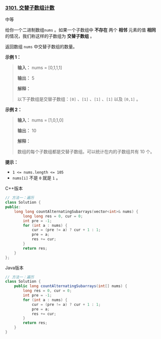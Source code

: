 ### [3101. 交替子数组计数](https://leetcode.cn/problems/count-alternating-subarrays/)

中等

给你一个二进制数组`nums` 。如果一个子数组中 **不存在** 两个 **相邻** 元素的值 **相同** 的情况，我们称这样的子数组为 **交替子数组** 。

返回数组 `nums` 中交替子数组的数量。

**示例 1：**

> **输入：** nums = [0,1,1,1]
>
> **输出：** 5
>
> **解释：**
>
> 以下子数组是交替子数组：`[0]` 、`[1]` 、`[1]` 、`[1]` 以及 `[0,1]` 。

**示例 2：**

> **输入：** nums = [1,0,1,0]
>
> **输出：** 10
>
> **解释：**
>
> 数组的每个子数组都是交替子数组。可以统计在内的子数组共有 10 个。

**提示：**

- `1 <= nums.length <= 105`
- `nums[i]` 不是 `0` 就是 `1` 。

C++版本

```c++
// 方法一：遍历
class Solution {
public:
    long long countAlternatingSubarrays(vector<int>& nums) {
        long long res = 0, cur = 0;
        int pre = -1;
        for (int a : nums) {
            cur = (pre != a) ? cur + 1 : 1;
            pre = a;
            res += cur;
        }
        return res;
    }
};
```

Java版本

```java
// 方法一：遍历
class Solution {
    public long countAlternatingSubarrays(int[] nums) {
        long res = 0, cur = 0;
        int pre = -1;
        for (int a : nums) {
            cur = (pre != a) ? cur + 1 : 1;
            pre = a;
            res += cur;
        }
        return res;
    }
}
```

